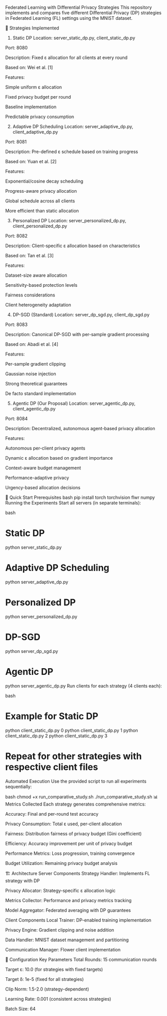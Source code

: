 Federated Learning with Differential Privacy Strategies
This repository implements and compares five different Differential Privacy (DP) strategies in Federated Learning (FL) settings using the MNIST dataset.

🎯 Strategies Implemented
1. Static DP
Location: server_static_dp.py, client_static_dp.py

Port: 8080

Description: Fixed ε allocation for all clients at every round

Based on: Wei et al. [1]

Features:

Simple uniform ε allocation

Fixed privacy budget per round

Baseline implementation

Predictable privacy consumption

2. Adaptive DP Scheduling
Location: server_adaptive_dp.py, client_adaptive_dp.py

Port: 8081

Description: Pre-defined ε schedule based on training progress

Based on: Yuan et al. [2]

Features:

Exponential/cosine decay scheduling

Progress-aware privacy allocation

Global schedule across all clients

More efficient than static allocation

3. Personalized DP
Location: server_personalized_dp.py, client_personalized_dp.py

Port: 8082

Description: Client-specific ε allocation based on characteristics

Based on: Tan et al. [3]

Features:

Dataset-size aware allocation

Sensitivity-based protection levels

Fairness considerations

Client heterogeneity adaptation

4. DP-SGD (Standard)
Location: server_dp_sgd.py, client_dp_sgd.py

Port: 8083

Description: Canonical DP-SGD with per-sample gradient processing

Based on: Abadi et al. [4]

Features:

Per-sample gradient clipping

Gaussian noise injection

Strong theoretical guarantees

De facto standard implementation

5. Agentic DP (Our Proposal)
Location: server_agentic_dp.py, client_agentic_dp.py

Port: 8084

Description: Decentralized, autonomous agent-based privacy allocation

Features:

Autonomous per-client privacy agents

Dynamic ε allocation based on gradient importance

Context-aware budget management

Performance-adaptive privacy

Urgency-based allocation decisions

🚀 Quick Start
Prerequisites
bash
pip install torch torchvision flwr numpy
Running the Experiments
Start all servers (in separate terminals):

bash
# Static DP
python server_static_dp.py

# Adaptive DP Scheduling
python server_adaptive_dp.py

# Personalized DP
python server_personalized_dp.py

# DP-SGD
python server_dp_sgd.py

# Agentic DP
python server_agentic_dp.py
Run clients for each strategy (4 clients each):

bash
# Example for Static DP
python client_static_dp.py 0
python client_static_dp.py 1
python client_static_dp.py 2
python client_static_dp.py 3

# Repeat for other strategies with respective client files
Automated Execution
Use the provided script to run all experiments sequentially:

bash
chmod +x run_comparative_study.sh
./run_comparative_study.sh
📊 Metrics Collected
Each strategy generates comprehensive metrics:

Accuracy: Final and per-round test accuracy

Privacy Consumption: Total ε used, per-client allocation

Fairness: Distribution fairness of privacy budget (Gini coefficient)

Efficiency: Accuracy improvement per unit of privacy budget

Performance Metrics: Loss progression, training convergence

Budget Utilization: Remaining privacy budget analysis

🏗️ Architecture
Server Components
Strategy Handler: Implements FL strategy with DP

Privacy Allocator: Strategy-specific ε allocation logic

Metrics Collector: Performance and privacy metrics tracking

Model Aggregator: Federated averaging with DP guarantees

Client Components
Local Trainer: DP-enabled training implementation

Privacy Engine: Gradient clipping and noise addition

Data Handler: MNIST dataset management and partitioning

Communication Manager: Flower client implementation

🔧 Configuration
Key Parameters
Total Rounds: 15 communication rounds

Target ε: 10.0 (for strategies with fixed targets)

Target δ: 1e-5 (fixed for all strategies)

Clip Norm: 1.5-2.0 (strategy-dependent)

Learning Rate: 0.001 (consistent across strategies)

Batch Size: 64
